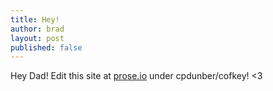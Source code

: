 ```yaml
---
title: Hey!
author: brad
layout: post
published: false
---
```


Hey Dad!  Edit this site at [prose.io](http://prose.io) under cpdunber/cofkey!  &lt;3